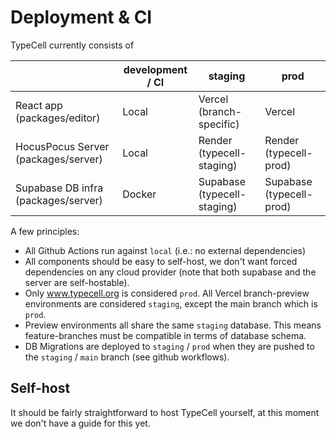 # Deployment & CI

TypeCell currently consists of

|                                     | development / CI | staging                     | prod                     |
| ----------------------------------- | ---------------- | --------------------------- | ------------------------ |
| React app (packages/editor)         | Local            | Vercel (branch-specific)    | Vercel                   |
| HocusPocus Server (packages/server) | Local            | Render (typecell-staging)   | Render (typecell-prod)   |
| Supabase DB infra (packages/server) | Docker           | Supabase (typecell-staging) | Supabase (typecell-prod) |

A few principles:

- All Github Actions run against `local` (i.e.: no external dependencies)
- All components should be easy to self-host, we don't want forced dependencies on any cloud provider (note that both supabase and the server are self-hostable).
- Only www.typecell.org is considered `prod`. All Vercel branch-preview environments are considered `staging`, except the main branch which is `prod`.
- Preview environments all share the same `staging` database. This means feature-branches must be compatible in terms of database schema.
- DB Migrations are deployed to `staging` / `prod` when they are pushed to the `staging` / `main` branch (see github workflows).

## Self-host

It should be fairly straightforward to host TypeCell yourself, at this moment we don't have a guide for this yet.
